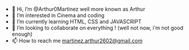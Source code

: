 - 👋 Hi, I’m @Arthur0Martinez well more known as Arthur
- 👀 I’m interested in Cinema and coding
- 🌱 I’m currently learning HTML, CSS and JAVASCRIPT
- 💞️ I’m looking to collaborate on everything ! (well not now, i'm not good enough)
- 📫 How to reach me martinez.arthur2602@gmail.com

<!---
Arthur0Martinez/Arthur0Martinez is a ✨ special ✨ repository because its `README.md` (this file) appears on your GitHub profile.
You can click the Preview link to take a look at your changes.
--->
